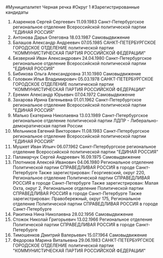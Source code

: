 #Муниципалитет
Черная речка
#Округ
1
#Зарегистрированные кандидаты
1. Азаренков Сергей Сергеевич 11.09.1983
Санкт-Петербургское региональное отделение Всероссийской политической партии "ЕДИНАЯ РОССИЯ"
2. Антонова Дарья Олеговна 18.03.1987
Самовыдвижение
3. Балашов Александр Андреевич 07.05.1985
САНКТ-ПЕТЕРБУРГСКОЕ ГОРОДСКОЕ ОТДЕЛЕНИЕ политической партии "КОММУНИСТИЧЕСКАЯ ПАРТИЯ РОССИЙСКОЙ ФЕДЕРАЦИИ"
4. Безверхий Иван Александрович 24.04.1980
Санкт-Петербургское региональное отделение Всероссийской политической партии "ЕДИНАЯ РОССИЯ"
5. Бибикова Ольга Александровна 31.10.1980
Самовыдвижение
6. Головкин Илья Владимирович 05.03.1978
САНКТ-ПЕТЕРБУРГСКОЕ ГОРОДСКОЕ ОТДЕЛЕНИЕ политической партии "КОММУНИСТИЧЕСКАЯ ПАРТИЯ РОССИЙСКОЙ ФЕДЕРАЦИИ"
7. Еремин Александр Юрьевич 07.04.1972
Самовыдвижение
8. Захарова Ирина Евгеньевна 01.01.1962
Санкт-Петербургское региональное отделение Всероссийской политической партии "ЕДИНАЯ РОССИЯ"
9. Малько Екатерина Николаевна 13.03.1989
Санкт-Петербургское региональное отделение политической партии ЛДПР - Либерально-демократическая партия России
10. Мельников Евгений Викторович 11.08.1983
Санкт-Петербургское региональное отделение Всероссийской политической партии "ЕДИНАЯ РОССИЯ"
11. Мушкет Иван Ильич 06.07.1962
Санкт-Петербургское региональное отделение Всероссийской политической партии "ЕДИНАЯ РОССИЯ"
12. Паламарчук Сергей Андреевич 16.09.1975
Самовыдвижение
13. Плотников Алексей Иванович 04.06.1980
Региональное отделение Политической партии СПРАВЕДЛИВАЯ РОССИЯ в городе Санкт-Петербурге
Также зарегистрирован: Георгиевский, округ 220, Региональное отделение Политической партии СПРАВЕДЛИВАЯ РОССИЯ в городе Санкт-Петербурге
Также зарегистрирован: Малая Охта, округ 2, Региональное отделение Политической партии СПРАВЕДЛИВАЯ РОССИЯ в городе Санкт-Петербурге
Также зарегистрирован: Правобережный, округ 175, Региональное отделение Политической партии СПРАВЕДЛИВАЯ РОССИЯ в городе Санкт-Петербурге
14. Ракитина Нина Николаевна 28.02.1956
Самовыдвижение
15. Стожок Николай Григорьевич 13.02.1966
Региональное отделение Политической партии СПРАВЕДЛИВАЯ РОССИЯ в городе Санкт-Петербурге
16. Тимошенков Дмитрий Валерьевич 15.07.1964
Самовыдвижение
17. Федорова Марина Витальевна 29.06.1983
САНКТ-ПЕТЕРБУРГСКОЕ ГОРОДСКОЕ ОТДЕЛЕНИЕ политической партии "КОММУНИСТИЧЕСКАЯ ПАРТИЯ РОССИЙСКОЙ ФЕДЕРАЦИИ"

